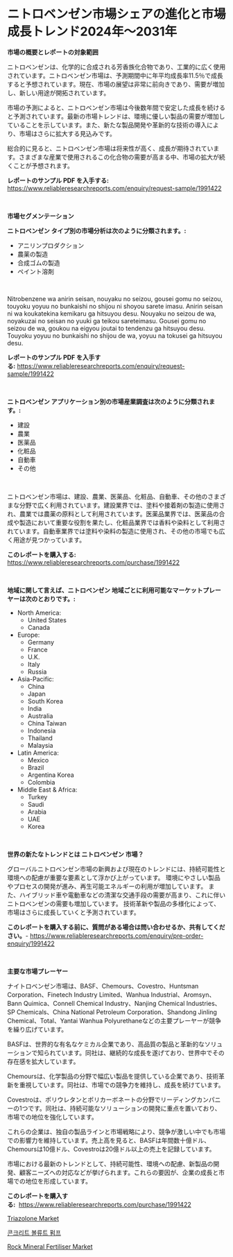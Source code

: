 <p><h1>ニトロベンゼン市場シェアの進化と市場成長トレンド2024年〜2031年</h1></p><p><strong>市場の概要とレポートの対象範囲</strong></p>
<p><p>ニトロベンゼンは、化学的に合成される芳香族化合物であり、工業的に広く使用されています。ニトロベンゼン市場は、予測期間中に年平均成長率11.5％で成長すると予想されています。現在、市場の展望は非常に前向きであり、需要が増加し、新しい用途が開拓されています。</p><p>市場の予測によると、ニトロベンゼン市場は今後数年間で安定した成長を続けると予測されています。最新の市場トレンドは、環境に優しい製品の需要が増加していることを示しています。また、新たな製品開発や革新的な技術の導入により、市場はさらに拡大する見込みです。</p><p>総合的に見ると、ニトロベンゼン市場は将来性が高く、成長が期待されています。さまざまな産業で使用されるこの化合物の需要が高まる中、市場の拡大が続くことが予想されます。</p></p>
<p><strong>レポートのサンプル PDF を入手する:</strong> <a href="https://www.reliableresearchreports.com/enquiry/request-sample/1991422">https://www.reliableresearchreports.com/enquiry/request-sample/1991422</a></p>
<p>&nbsp;</p>
<p><strong>市場セグメンテーション</strong></p>
<p><strong>ニトロベンゼン タイプ別の市場分析は次のように分類されます。:</strong></p>
<p><ul><li>アニリンプロダクション</li><li>農薬の製造</li><li>合成ゴムの製造</li><li>ペイント溶剤</li></ul></p>
<p>&nbsp;</p>
<p><p>Nitrobenzene wa anirin seisan, nouyaku no seizou, gousei gomu no seizou, touyoku yoyuu no bunkaishi no shijou ni shoyou sarete imasu. Anirin seisan ni wa koukatekina kemikaru ga hitsuyou desu. Nouyaku no seizou de wa, noyakuzai no seisan no yuuki ga teikou sareteimasu. Gousei gomu no seizou de wa, goukou na eigyou joutai to tendenzu ga hitsuyou desu. Touyoku yoyuu no bunkaishi no shijou de wa, yoyuu na tokusei ga hitsuyou desu.</p></p>
<p><strong>レポートのサンプル PDF を入手する:</strong>&nbsp;<a href="https://www.reliableresearchreports.com/enquiry/request-sample/1991422">https://www.reliableresearchreports.com/enquiry/request-sample/1991422</a></p>
<p>&nbsp;</p>
<p><strong> ニトロベンゼン アプリケーション別の市場産業調査は次のように分類されます。:</strong></p>
<p><ul><li>建設</li><li>農業</li><li>医薬品</li><li>化粧品</li><li>自動車</li><li>その他</li></ul></p>
<p>&nbsp;</p>
<p><p>ニトロベンゼン市場は、建設、農業、医薬品、化粧品、自動車、その他のさまざまな分野で広く利用されています。建設業界では、塗料や接着剤の製造に使用され、農業では農薬の原料として利用されています。医薬品業界では、医薬品の合成や製造において重要な役割を果たし、化粧品業界では香料や染料として利用されています。自動車業界では塗料や染料の製造に使用され、その他の市場でも広く用途が見つかっています。</p></p>
<p><strong>このレポートを購入する:</strong>&nbsp; <a href="https://www.reliableresearchreports.com/purchase/1991422">https://www.reliableresearchreports.com/purchase/1991422</a></p>
<p>&nbsp;</p>
<p><strong>地域に関して言えば、ニトロベンゼン 地域ごとに利用可能なマーケットプレーヤーは次のとおりです。:</strong></p>
<p><ul>
    <li>
        North America:
        <ul>
            <li>United States</li>
            <li>Canada</li>
        </ul>
    </li>
    <li>
        Europe:
        <ul>
            <li>Germany</li>
            <li>France</li>
            <li>U.K.</li>
            <li>Italy</li>
            <li>Russia</li>
        </ul>
    </li>
    <li>
        Asia-Pacific:
        <ul>
            <li>China</li>
            <li>Japan</li>
            <li>South Korea</li>
            <li>India</li>
            <li>Australia</li>
            <li>China Taiwan</li>
            <li>Indonesia</li>
            <li>Thailand</li>
            <li>Malaysia</li>
        </ul>
    </li>
    <li>
        Latin America:
        <ul>
            <li>Mexico</li>
            <li>Brazil</li>
            <li>Argentina Korea</li>
            <li>Colombia</li>
        </ul>
    </li>
    <li>
        Middle East & Africa:
        <ul>
            <li>Turkey</li>
            <li>Saudi</li>
            <li>Arabia</li>
            <li>UAE</li>
            <li>Korea</li>
        </ul>
    </li>
    </ul></p>
<p>&nbsp;</p>
<p><strong>世界の新たなトレンドとは ニトロベンゼン 市場？</strong></p>
<p><p>グローバルニトロベンゼン市場の新興および現在のトレンドには、持続可能性と環境への配慮が重要な要素として浮かび上がっています。 環境にやさしい製品やプロセスの開発が進み、再生可能エネルギーの利用が増加しています。 また、ハイブリッド車や電動車などの清潔な交通手段の需要が高まり、これに伴いニトロベンゼンの需要も増加しています。 技術革新や製品の多様化によって、市場はさらに成長していくと予測されています。</p></p>
<p><strong>このレポートを購入する前に、質問がある場合は問い合わせるか、共有してください。</strong>- <a href="https://www.reliableresearchreports.com/enquiry/pre-order-enquiry/1991422">https://www.reliableresearchreports.com/enquiry/pre-order-enquiry/1991422</a></p>
<p>&nbsp;</p>
<p><strong>主要な市場プレーヤー</strong></p>
<p><p>ナイトロベンゼン市場は、BASF、Chemours、Covestro、Huntsman Corporation、Finetech Industry Limited、Wanhua Industrial、Aromsyn、Bann Quimica、Connell Chemical Industry、Nanjing Chemical Industries、SP Chemicals、China National Petroleum Corporation、Shandong Jinling Chemical、Total、Yantai Wanhua Polyurethaneなどの主要プレーヤーが競争を繰り広げています。</p><p>BASFは、世界的な有名なケミカル企業であり、高品質の製品と革新的なソリューションで知られています。同社は、継続的な成長を遂げており、世界中でその存在感を拡大しています。</p><p>Chemoursは、化学製品の分野で幅広い製品を提供している企業であり、技術革新を重視しています。同社は、市場での競争力を維持し、成長を続けています。</p><p>Covestroは、ポリウレタンとポリカーボネートの分野でリーディングカンパニーの1つです。同社は、持続可能なソリューションの開発に重点を置いており、市場での地位を強化しています。</p><p>これらの企業は、独自の製品ラインと市場戦略により、競争が激しい中でも市場での影響力を維持しています。売上高を見ると、BASFは年間数十億ドル、Chemoursは10億ドル、Covestroは20億ドル以上の売上を記録しています。</p><p>市場における最新のトレンドとして、持続可能性、環境への配慮、新製品の開発、顧客ニーズへの対応などが挙げられます。これらの要因が、企業の成長と市場での地位を形成しています。</p></p>
<p><strong>このレポートを購入する:</strong>&nbsp;&nbsp;<a href="https://www.reliableresearchreports.com/purchase/1991422">https://www.reliableresearchreports.com/purchase/1991422</a></p>
<p><p><a href="https://issuu.com/reportprime-2/docs/triazolone-market-size-2030.pptx">Triazolone Market</a></p><p><a href="https://github.com/OwenHamiytll568745/Market-Research-Report-List-1/blob/main/71445007886.md">콘크리트 볼류트 펌프</a></p><p><a href="https://issuu.com/reportprime-2/docs/rock-mineral-fertiliser-market-size-2030.pptx">Rock Mineral Fertiliser Market</a></p></p>